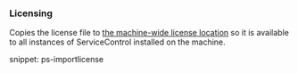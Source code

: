 ### Licensing

Copies the license file to [the machine-wide license location](/nservicebus/licensing/#license-management-machine-wide-license-location) so it is available to all instances of ServiceControl installed on the machine.

snippet: ps-importlicense
